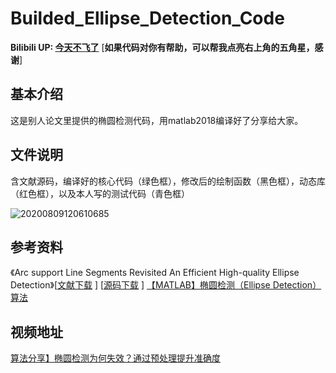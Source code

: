# Builded_Ellipse_Detection_Code

**Bilibili UP: [今天不飞了](https://space.bilibili.com/330337755)**
  [**如果代码对你有帮助，可以帮我点亮右上角的五角星，感谢**]
  

## 基本介绍

这是别人论文里提供的椭圆检测代码，用matlab2018编译好了分享给大家。

## 文件说明
含文献源码，编译好的核心代码（绿色框），修改后的绘制函数（黑色框），动态库（红色框），以及本人写的测试代码（青色框）

![20200809120610685](https://user-images.githubusercontent.com/44971498/222739430-76b80d78-a5d7-45ef-b913-0aa8f6d9e31e.png)



## 参考资料
《Arc support Line Segments Revisited An Efficient High-quality Ellipse Detection》[[文献下载](https://arxiv.org/pdf/1810.03243.pdf) ] [[源码下载](https://github.com/AlanLuSun/High-quality-ellipse-detection) ]
[【MATLAB】椭圆检测（Ellipse Detection）算法](https://blog.csdn.net/xsz591541060/article/details/107813895)


## 视频地址
[算法分享】椭圆检测为何失效？通过预处理提升准确度](https://www.bilibili.com/video/BV1i54y1j7VZ/?share_source=copy_web&vd_source=caaf4922a2586fb68950a3155662b9c6)

